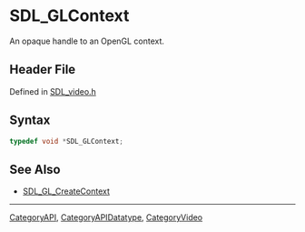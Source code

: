 # SDL_GLContext

An opaque handle to an OpenGL context.

## Header File

Defined in [SDL_video.h](https://github.com/libsdl-org/SDL/blob/SDL2/include/SDL_video.h)

## Syntax

```c
typedef void *SDL_GLContext;
```

## See Also

- [SDL_GL_CreateContext](SDL_GL_CreateContext)






----
[CategoryAPI](CategoryAPI), [CategoryAPIDatatype](CategoryAPIDatatype), [CategoryVideo](CategoryVideo)

